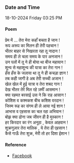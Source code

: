 ### Date and Time

18-10-2024 Friday 03:25 PM

#### Poem

प्रेम में … तेरा मेरा कहाँ बचता है जान !  <br />
रूप अरूप का मिलन ही तेरी पहचान !  <br />
भीतर बाहर से निखरता रहा तू नादान  !  <br />
समय ही ले चला समय के पार अनजान  !  <br />
उन पलों में तू ने ही बोया था बीज महायान !  <br />
शून्य से महाशून्य की यात्रा का तेरा गान !  <br />
हँस हँस के जलाया था तू ने ही कचड़ा ज्ञान !  <br />
तब कही जागी हे अब तेरी सच्ची अजान !  <br />
खेल खेल में हुई यात्रा व तेरा शबद गान !   <br />
देख भीतर तेरे मिल रहे ज़मीं आसमान !  <br />
क्या रहमत बरसाई उस ने कि राह आसान !  <br />
कोशिश व कश्मकश बीच कशिश वरदान !  <br />
जिस्म रूह का संगम ही ले आया नई शान !  <br />
आभास व एहसास का चल रहा अभियान !  <br />
बोझ क्या ढोना जब जीवन ही है मुस्कान !  <br />
हर किरदार का रंग अनूठा , केवल आहवान !  <br />
शुक्रगुज़ार तेरा मालिक , ये तेरा ही एहसान ! <br />
कैसे गाऊँ तेरा शुक्र, मेरी तो हर दिशा ईशान !

#### Reference

* [Facebook](https://www.facebook.com/teertha.yoga1/videos/2778199792341020/)
